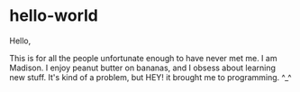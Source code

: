 # hello-world
Hello,

This is for all the people unfortunate enough to have never met me. I am Madison.
I enjoy peanut butter on bananas, and I obsess about learning new stuff. 
It's kind of a problem, but HEY! it brought me to programming. ^_^
